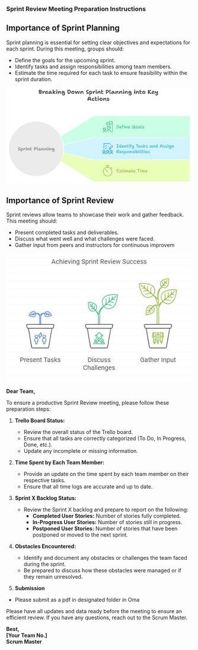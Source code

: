 ### Sprint Review Meeting Preparation Instructions

## Importance of Sprint Planning

Sprint planning is essential for setting clear objectives and expectations for each sprint. During this meeting, groups should:
   - Define the goals for the upcoming sprint.
   - Identify tasks and assign responsibilities among team members.
   - Estimate the time required for each task to ensure feasibility within the sprint duration.

![Sprint planning](/Images/SP6.JPG)

## Importance of Sprint Review

Sprint reviews allow teams to showcase their work and gather feedback. This meeting should:
  - Present completed tasks and deliverables.
  - Discuss what went well and what challenges were faced.
  - Gather input from peers and instructors for continuous improvem

![Sprint planning](/Images/SP7.JPG)

**Dear Team,**

To ensure a productive Sprint Review meeting, please follow these preparation steps:

1. **Trello Board Status:**
   - Review the overall status of the Trello board.
   - Ensure that all tasks are correctly categorized (To Do, In Progress, Done, etc.).
   - Update any incomplete or missing information.

2. **Time Spent by Each Team Member:**
   - Provide an update on the time spent by each team member on their respective tasks.
   - Ensure that all time logs are accurate and up to date.

3. **Sprint X Backlog Status:**
   - Review the Sprint X backlog and prepare to report on the following:
     - **Completed User Stories:** Number of stories fully completed.
     - **In-Progress User Stories:** Number of stories still in progress.
     - **Postponed User Stories:** Number of stories that have been postponed or moved to the next sprint.

4. **Obstacles Encountered:**
   - Identify and document any obstacles or challenges the team faced during the sprint.
   - Be prepared to discuss how these obstacles were managed or if they remain unresolved.
5. **Submission**
  - Please submit as a pdf in designated folder in Oma

Please have all updates and data ready before the meeting to ensure an efficient review. If you have any questions, reach out to the Scrum Master.

**Best,  
[Your Team No.]  
Scrum Master**
